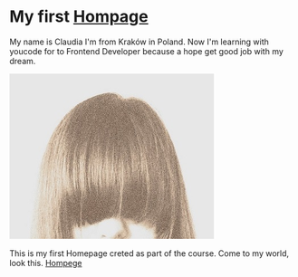 # My first [Hompage](https://claudiastr.github.io/Homepage/index4.html)
My name is Claudia I'm from Kraków in Poland. 
Now I'm learning with youcode for to Frontend Developer because a hope get good job with my dream.

![Claudia](https://github.com/ClaudiaStr/Homepage/blob/main/images/Claudia.jpg?raw=true)

This is my first Homepage creted as part of the course. Come to my world, look this. [Hompege](https://claudiastr.github.io/Homepage/index4.html)
